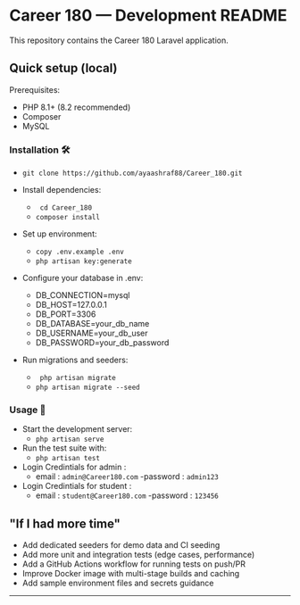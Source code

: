 # Career 180 — Development README

This repository contains the Career 180 Laravel application.

## Quick setup (local)

Prerequisites:
- PHP 8.1+ (8.2 recommended)
- Composer
- MySQL 

### Installation 🛠️
* ``` git clone https://github.com/ayaashraf88/Career_180.git ```
* Install dependencies:
    - ``` cd Career_180```
    -  ``` composer install  ```
* Set up environment:
    
    - ``` copy .env.example .env ```
    - ``` php artisan key:generate ```
* Configure your database in .env:
    - DB_CONNECTION=mysql
    - DB_HOST=127.0.0.1
    - DB_PORT=3306
    - DB_DATABASE=your_db_name
    - DB_USERNAME=your_db_user
    - DB_PASSWORD=your_db_password
* Run migrations and seeders:
    - ``` php artisan migrate```
    - ``` php artisan migrate --seed ```
### Usage 🚀
* Start the development server:
    - ``` php artisan serve ```
* Run the test suite with:
     - ``` php artisan test ```
* Login Credintials for admin :
     - email : ```admin@Career180.com```
     -password : ```admin123```
* Login Credintials for student :
     - email : ```student@Career180.com```
     -password : ```123456```
## "If I had more time"

- Add dedicated seeders for demo data and CI seeding
- Add more unit and integration tests (edge cases, performance)
- Add a GitHub Actions workflow for running tests on push/PR
- Improve Docker image with multi-stage builds and caching
- Add sample environment files and secrets guidance

---


